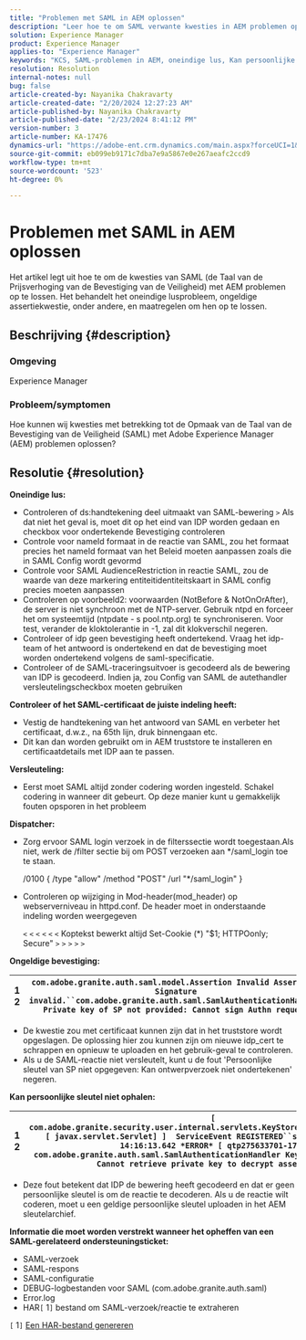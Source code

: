 ```yaml
---
title: "Problemen met SAML in AEM oplossen"
description: "Leer hoe te om SAML verwante kwesties in AEM problemen op te lossen. Controleer of er een oneindige lusbewerking is en of het SAML-certificaat de juiste indeling heeft."
solution: Experience Manager
product: Experience Manager
applies-to: "Experience Manager"
keywords: "KCS, SAML-problemen in AEM, oneindige lus, Kan persoonlijke sleutel, HAR1-bestand, SAML-verzoek, DEBUG-logbestanden voor SAML, com.adobe.granite.auth.saml, ervaringsmanager niet ophalen"
resolution: Resolution
internal-notes: null
bug: false
article-created-by: Nayanika Chakravarty
article-created-date: "2/20/2024 12:27:23 AM"
article-published-by: Nayanika Chakravarty
article-published-date: "2/23/2024 8:41:12 PM"
version-number: 3
article-number: KA-17476
dynamics-url: "https://adobe-ent.crm.dynamics.com/main.aspx?forceUCI=1&pagetype=entityrecord&etn=knowledgearticle&id=c34ad2cd-86cf-ee11-9079-6045bd006239"
source-git-commit: eb099eb9171c7dba7e9a5867e0e267aeafc2ccd9
workflow-type: tm+mt
source-wordcount: '523'
ht-degree: 0%

---
```


# Problemen met SAML in AEM oplossen


Het artikel legt uit hoe te om de kwesties van SAML (de Taal van de Prijsverhoging van de Bevestiging van de Veiligheid) met AEM problemen op te lossen. Het behandelt het oneindige lusprobleem, ongeldige assertiekwestie, onder andere, en maatregelen om hen op te lossen.

## Beschrijving {#description}


### <b>Omgeving</b>

Experience Manager



### <b>Probleem/symptomen</b>

Hoe kunnen wij kwesties met betrekking tot de Opmaak van de Taal van de Bevestiging van de Veiligheid (SAML) met Adobe Experience Manager (AEM) problemen oplossen?


## Resolutie {#resolution}


<b>Oneindige lus:</b>

- Controleren of ds:handtekening deel uitmaakt van SAML-bewering `>`  Als dat niet het geval is, moet dit op het eind van IDP worden gedaan en checkbox voor ondertekende Bevestiging controleren
- Controle voor nameId formaat in de reactie van SAML, zou het formaat precies het nameId formaat van het Beleid moeten aanpassen zoals die in SAML Config wordt gevormd
- Controle voor SAML AudienceRestriction in reactie SAML, zou de waarde van deze markering entiteitidentiteitskaart in SAML config precies moeten aanpassen
- Controleren op voorbeeld2: voorwaarden (NotBefore &amp; NotOnOrAfter), de server is niet synchroon met de NTP-server. Gebruik ntpd en forceer het om systeemtijd (ntpdate - s pool.ntp.org) te synchroniseren. Voor test, verander de kloktolerantie in -1, zal dit klokverschil negeren.
- Controleer of idp geen bevestiging heeft ondertekend. Vraag het idp-team of het antwoord is ondertekend en dat de bevestiging moet worden ondertekend volgens de saml-specificatie.
- Controleer of de SAML-traceringsuitvoer is gecodeerd als de bewering van IDP is gecodeerd. Indien ja, zou Config van SAML de autethandler versleutelingscheckbox moeten gebruiken


<b>Controleer of het SAML-certificaat de juiste indeling heeft:</b>

- Vestig de handtekening van het antwoord van SAML en verbeter het certificaat, d.w.z., na 65th lijn, druk binnengaan etc.
- Dit kan dan worden gebruikt om in AEM truststore te installeren en certificaatdetails met IDP aan te passen.


<b>Versleuteling:</b>

- Eerst moet SAML altijd zonder codering worden ingesteld. Schakel codering in wanneer dit gebeurt. Op deze manier kunt u gemakkelijk fouten opsporen in het probleem


<b>Dispatcher:</b>

- Zorg ervoor SAML login verzoek in de filterssectie wordt toegestaan.Als niet, werk de /filter sectie bij om POST verzoeken aan \*/saml_login toe te staan.



  /0100 { /type &quot;allow&quot; /method &quot;POST&quot; /url &quot;\*/saml_login&quot; }


- Controleren op wijziging in Mod-header(mod_header) op webserverniveau in httpd.conf. De header moet in onderstaande indeling worden weergegeven

  `<` `<` `<` `<` `<` `<`  Koptekst bewerkt altijd Set-Cookie (\*) &quot;$1; HTTPOonly; Secure&quot; `>` `>` `>` `>` `>`


<b>Ongeldige bevestiging:</b>


| 1<br>  2 | `com.adobe.granite.auth.saml.model.Assertion Invalid Assertion: Signature invalid.``com.adobe.granite.auth.saml.SamlAuthenticationHandler Private key of SP not provided: Cannot sign Authn request` |
| --- | --- |


- De kwestie zou met certificaat kunnen zijn dat in het truststore wordt opgeslagen. De oplossing hier zou kunnen zijn om nieuwe idp_cert te schrappen en opnieuw te uploaden en het gebruik-geval te controleren.
- Als u de SAML-reactie niet versleutelt, kunt u de fout &#39;Persoonlijke sleutel van SP niet opgegeven: Kan ontwerpverzoek niet ondertekenen&#39; negeren.


<b>Kan persoonlijke sleutel niet ophalen:</b>


| 1<br>  2 | `[ com.adobe.granite.security.user.internal.servlets.KeyStoreManagingServlet,1121, [ javax.servlet.Servlet] ]  ServiceEvent REGISTERED``saml.log:27.01.2019 14:16:13.642 *ERROR* [ qtp275633701-179]  com.adobe.granite.auth.saml.SamlAuthenticationHandler KeyStore uninitialized. Cannot retrieve private key to decrypt assertions.` |
| --- | --- |


- Deze fout betekent dat IDP de bewering heeft gecodeerd en dat er geen persoonlijke sleutel is om de reactie te decoderen. Als u de reactie wilt coderen, moet u een geldige persoonlijke sleutel uploaden in het AEM sleutelarchief.


<b>Informatie die moet worden verstrekt wanneer het opheffen van een SAML-gerelateerd ondersteuningsticket:</b>

- SAML-verzoek
- SAML-respons
- SAML-configuratie
- DEBUG-logbestanden voor SAML (com.adobe.granite.auth.saml)
- Error.log
- HAR`[` 1`]`  bestand om SAML-verzoek/reactie te extraheren


`[` 1`]`  [Een HAR-bestand genereren](https://help.tenderapp.com/kb/troubleshooting-your-tender-site/generating-an-har-file)
